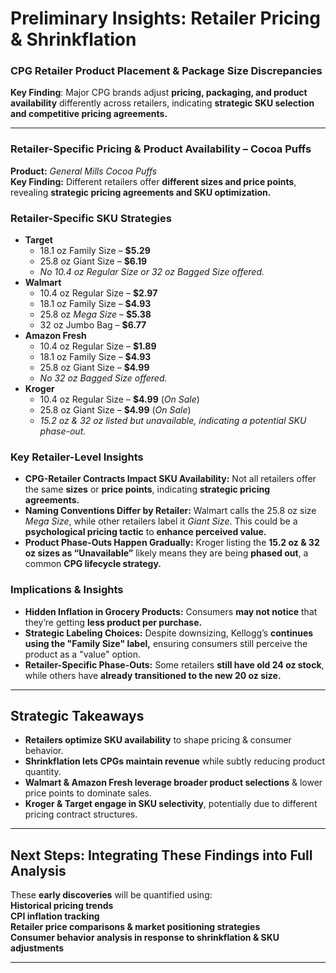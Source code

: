 #  Preliminary Insights: Retailer Pricing & Shrinkflation

### CPG Retailer Product Placement & Package Size Discrepancies

**Key Finding**: Major CPG brands adjust **pricing, packaging, and product availability** differently across retailers, indicating **strategic SKU selection and competitive pricing agreements.**

---

### Retailer-Specific Pricing & Product Availability – Cocoa Puffs
**Product:** *General Mills Cocoa Puffs*  
**Key Finding:** Different retailers offer **different sizes and price points**, revealing **strategic pricing agreements and SKU optimization.**

### Retailer-Specific SKU Strategies
- **Target**
  - 18.1 oz Family Size – **$5.29**
  - 25.8 oz Giant Size – **$6.19**
  - *No 10.4 oz Regular Size or 32 oz Bagged Size offered.*
- **Walmart**
  - 10.4 oz Regular Size – **$2.97**
  - 18.1 oz Family Size – **$4.93**
  - 25.8 oz *Mega Size* – **$5.38**
  - 32 oz Jumbo Bag – **$6.77**
- **Amazon Fresh**
  - 10.4 oz Regular Size – **$1.89**
  - 18.1 oz Family Size – **$4.93**
  - 25.8 oz Giant Size – **$4.99**
  - *No 32 oz Bagged Size offered.*
- **Kroger**
  - 10.4 oz Regular Size – **$4.99** (*On Sale*)
  - 25.8 oz Giant Size – **$4.99** (*On Sale*)
  - *15.2 oz & 32 oz listed but unavailable, indicating a potential SKU phase-out.*

### Key Retailer-Level Insights

- **CPG-Retailer Contracts Impact SKU Availability:** Not all retailers offer the same **sizes** or **price points**, indicating **strategic pricing agreements.**
- **Naming Conventions Differ by Retailer:** Walmart calls the 25.8 oz size *Mega Size*, while other retailers label it *Giant Size*. This could be a **psychological pricing tactic** to **enhance perceived value.**
- **Product Phase-Outs Happen Gradually:** Kroger listing the **15.2 oz & 32 oz sizes as “Unavailable”** likely means they are being **phased out**, a common **CPG lifecycle strategy.**
  
### Implications & Insights
- **Hidden Inflation in Grocery Products:** Consumers **may not notice** that they’re getting **less product per purchase.**
- **Strategic Labeling Choices:** Despite downsizing, Kellogg’s **continues using the "Family Size" label,** ensuring consumers still perceive the product as a "value" option.
- **Retailer-Specific Phase-Outs:** Some retailers **still have old 24 oz stock**, while others have **already transitioned to the new 20 oz size.**

---

## Strategic Takeaways
- **Retailers optimize SKU availability** to shape pricing & consumer behavior.  
- **Shrinkflation lets CPGs maintain revenue** while subtly reducing product quantity.  
- **Walmart & Amazon Fresh leverage broader product selections** & lower price points to dominate sales.  
- **Kroger & Target engage in SKU selectivity**, potentially due to different pricing contract structures.  

---

## Next Steps: Integrating These Findings into Full Analysis
These **early discoveries** will be quantified using:  
**Historical pricing trends**  
**CPI inflation tracking**  
**Retailer price comparisons & market positioning strategies**  
**Consumer behavior analysis in response to shrinkflation & SKU adjustments**  

---

